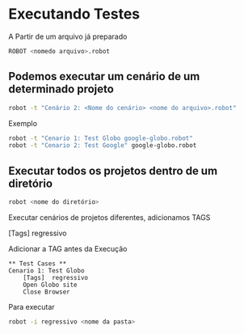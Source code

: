 # Executando Testes

A Partir de um arquivo já preparado

```bash
ROBOT <nomedo arquivo>.robot
```

## Podemos executar um cenário de um determinado projeto

```bash
robot -t "Cenário 2: <Nome do cenário> <nome do arquivo>.robot"
```

Exemplo

```bash
robot -t "Cenario 1: Test Globo google-globo.robot"
robot -t "Cenario 2: Test Google" google-globo.robot
```

## Executar todos os projetos dentro de um diretório

```bash
robot <nome do diretório>
```

Executar cenários de projetos diferentes, adicionamos TAGS

[Tags]  regressivo

Adicionar a TAG antes da Execução

    ** Test Cases **
    Cenario 1: Test Globo
        [Tags]  regressivo
        Open Globo site
        Close Browser

Para executar 

```bash
robot -i regressivo <nome da pasta>
```